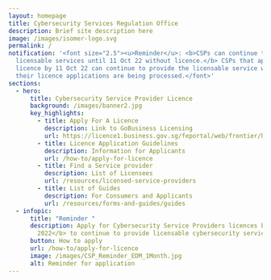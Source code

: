 ```yaml
---
layout: homepage
title: Cybersecurity Services Regulation Office
description: Brief site description here
image: /images/isomer-logo.svg
permalink: /
notification: '<font size="2.5"><u>Reminder</u>: <b>CSPs can continue to provide
  licensable services until 11 Oct 22 without licence.</b> CSPs that apply for
  licence by 11 Oct 22 can continue to provide the licensable service while
  their licence applications are being processed.</font>'
sections:
  - hero:
      title: Cybersecurity Service Provider Licence
      background: /images/banner2.jpg
      key_highlights:
        - title: Apply For A Licence
          description: Link to GoBusiness Licensing
          url: https://licence1.business.gov.sg/feportal/web/frontier/home
        - title: Licence Application Guidelines
          description: Information for Applicants
          url: /how-to/apply-for-licence
        - title: Find a Service provider
          description: List of Licensees
          url: /resources/licensed-service-providers
        - title: List of Guides
          description: For Consumers and Applicants
          url: /resources/forms-and-guides/guides
  - infopic:
      title: "Reminder "
      description: Apply for Cybersecurity Service Providers licences by <b>11 October
        2022</b> to continue to provide licensable cybersecurity services
      button: How to apply
      url: /how-to/apply-for-licence
      image: /images/CSP_Reminder_EDM_1Month.jpg
      alt: Reminder for application
---
```

